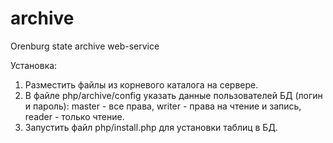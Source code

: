 # archive
Orenburg state archive web-service

Установка:

1. Разместить файлы из корневого каталога на сервере.
2. В файле php/archive/config указать данные пользователей БД (логин и пароль): master - все права, writer - права на чтение и запись, reader - только чтение.
3. Запустить файл php/install.php для установки таблиц в БД.
